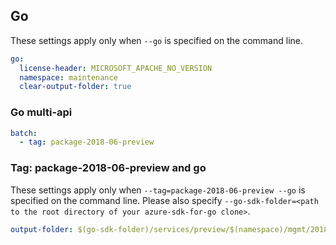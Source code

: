 ## Go

These settings apply only when `--go` is specified on the command line.

``` yaml $(go)
go:
  license-header: MICROSOFT_APACHE_NO_VERSION
  namespace: maintenance
  clear-output-folder: true
```

### Go multi-api

``` yaml $(go) && $(multiapi)
batch:
  - tag: package-2018-06-preview
```

### Tag: package-2018-06-preview and go

These settings apply only when `--tag=package-2018-06-preview --go` is specified on the command line.
Please also specify `--go-sdk-folder=<path to the root directory of your azure-sdk-for-go clone>`.

``` yaml $(tag) == 'package-2018-06-preview' && $(go)
output-folder: $(go-sdk-folder)/services/preview/$(namespace)/mgmt/2018-06-01-preview/$(namespace)
```